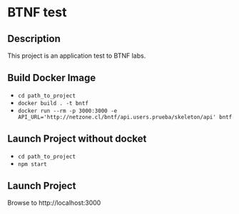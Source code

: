 # BTNF test

## Description
This project is an application test to BTNF labs. 

## Build Docker Image
  * `cd path_to_project`
  * `docker build . -t bntf`
  * `docker run --rm -p 3000:3000 -e API_URL='http://netzone.cl/bntf/api.users.prueba/skeleton/api' bntf`
## Launch Project without docket 
 * `cd path_to_project`
 * `npm start`
## Launch Project 
Browse to http://localhost:3000
